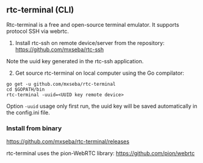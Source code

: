 ## rtc-terminal (CLI)
Rtc-terminal is a free and open-source terminal emulator. It supports protocol SSH via webrtc.

1. Install rtc-ssh on remote device/server from the repository: https://github.com/mxseba/rtc-ssh

Note the uuid key generated in the rtc-ssh application.

2. Get source rtc-terminal on local computer using the Go compilator:
```
go get -u github.com/mxseba/rtc-terminal
cd $GOPATH/bin
rtc-terminal -uuid=<UUID key remote device>
```
Option <code>-uuid</code> usage only first run, the uuid key will be saved automatically in the config.ini file.

### Install from binary
https://github.com/mxseba/rtc-terminal/releases



rtc-terminal uses the pion-WebRTC library: https://github.com/pion/webrtc
